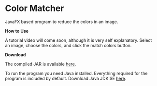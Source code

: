 # Color Matcher
JavaFX based program to reduce the colors in an image.

**How to Use**

A tutorial video will come soon, although it is very self explanatory. Select an image, choose the colors, and click the match colors button.

**Download**

The compiled JAR is available [here](https://github.com/elanlb/color-matcher/tree/master/out/artifacts/color_matcher/color_matcher.jar).

To run the program you need Java installed. Everything required for the program is included by default. Download Java JDK SE [here](http://www.oracle.com/technetwork/java/javase/downloads/index.html).

